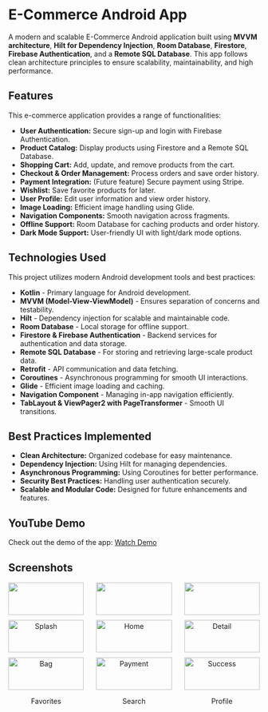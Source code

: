 # E-Commerce Android App

A modern and scalable E-Commerce Android application built using **MVVM architecture**, **Hilt for Dependency Injection**, **Room Database**, **Firestore**, **Firebase Authentication**, and a **Remote SQL Database**. This app follows clean architecture principles to ensure scalability, maintainability, and high performance.

## Features

This e-commerce application provides a range of functionalities:

- **User Authentication:** Secure sign-up and login with Firebase Authentication.
- **Product Catalog:** Display products using Firestore and a Remote SQL Database.
- **Shopping Cart:** Add, update, and remove products from the cart.
- **Checkout & Order Management:** Process orders and save order history.
- **Payment Integration:** (Future feature) Secure payment using Stripe.
- **Wishlist:** Save favorite products for later.
- **User Profile:** Edit user information and view order history.
- **Image Loading:** Efficient image handling using Glide.
- **Navigation Components:** Smooth navigation across fragments.
- **Offline Support:** Room Database for caching products and order history.
- **Dark Mode Support:** User-friendly UI with light/dark mode options.

## Technologies Used

This project utilizes modern Android development tools and best practices:

- **Kotlin** - Primary language for Android development.
- **MVVM (Model-View-ViewModel)** - Ensures separation of concerns and testability.
- **Hilt** - Dependency injection for scalable and maintainable code.
- **Room Database** - Local storage for offline support.
- **Firestore & Firebase Authentication** - Backend services for authentication and data storage.
- **Remote SQL Database** - For storing and retrieving large-scale product data.
- **Retrofit** - API communication and data fetching.
- **Coroutines** - Asynchronous programming for smooth UI interactions.
- **Glide** - Efficient image loading and caching.
- **Navigation Component** - Managing in-app navigation efficiently.
- **TabLayout & ViewPager2 with PageTransformer** - Smooth UI transitions.

## Best Practices Implemented

- **Clean Architecture:** Organized codebase for easy maintenance.
- **Dependency Injection:** Using Hilt for managing dependencies.
- **Asynchronous Programming:** Using Coroutines for better performance.
- **Security Best Practices:** Handling user authentication securely.
- **Scalable and Modular Code:** Designed for future enhancements and features.

## YouTube Demo

Check out the demo of the app: [Watch Demo](https://youtu.be/lxqeEpt1D5o?si=IUsclAQy-SeLqtP-)

## Screenshots
<div style="display: flex; flex-wrap: wrap; justify-content: space-between;">
  <div style="text-align: center; width: 30%; margin-bottom: 10px;">
    <img src="https://github.com/user-attachments/assets/1ef0130c-8564-43fe-a083-002d4b80a756" width="100%">
    <p>Splash</p>
  </div>
  <div style="text-align: center; width: 30%; margin-bottom: 10px;">
    <img src="https://github.com/user-attachments/assets/e640a1d9-90f8-4390-af91-a9b741fe9b40" width="100%">
    <p>Home</p>
  </div>
  <div style="text-align: center; width: 30%; margin-bottom: 10px;">
    <img src="https://github.com/user-attachments/assets/c2b207dd-2fff-4fdb-b763-02f707c1f529" width="100%">
    <p>Detail</p>
  </div>
  <div style="text-align: center; width: 30%; margin-bottom: 10px;">
    <img src="https://github.com/user-attachments/assets/7a9940e1-a724-4336-9d64-b0067a9e6df6" width="100%">
    <p>Bag</p>
  </div>
  <div style="text-align: center; width: 30%; margin-bottom: 10px;">
    <img src="https://github.com/user-attachments/assets/b46c342a-9993-4708-8f58-e81b7467c0ed" width="100%">
    <p>Payment</p>
  </div>
  <div style="text-align: center; width: 30%; margin-bottom: 10px;">
    <img src="https://github.com/user-attachments/assets/8bdd1cc0-5141-4f53-a95f-14ee69ee8ccc" width="100%">
    <p>Success</p>
  </div>
  <div style="text-align: center; width: 30%; margin-bottom: 10px;">
    <img src="https://github.com/user-attachments/assets/28ce965a-d617-4c2d-8c1e-da8b662b1ea4" width="100%">
    <p>Favorites</p>
  </div>
  <div style="text-align: center; width: 30%; margin-bottom: 10px;">
    <img src="https://github.com/user-attachments/assets/4bfd0c79-c444-4563-b7c9-4830179e53e8" width="100%">
    <p>Search</p>
  </div>
  <div style="text-align: center; width: 30%; margin-bottom: 10px;">
    <img src="https://github.com/user-attachments/assets/83fac547-c5d6-4b17-af52-81932ad331f6" width="100%">
    <p>Profile</p>
  </div>
</div>

